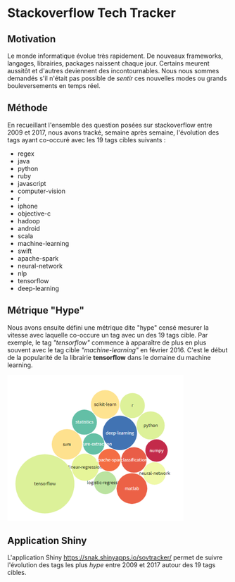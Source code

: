 Stackoverflow Tech Tracker
================

Motivation
----------

Le monde informatique évolue très rapidement. De nouveaux frameworks, langages, librairies, packages naissent chaque jour. Certains meurent aussitôt et d'autres deviennent des incontournables. Nous nous sommes demandés s'il n'était pas possible de *sentir* ces nouvelles modes ou grands bouleversements en temps réel.

Méthode
-------

En recueillant l'ensemble des question posées sur stackoverflow entre 2009 et 2017, nous avons tracké, semaine après semaine, l'évolution des tags ayant co-occuré avec les 19 tags cibles suivants :

-   regex
-   java
-   python
-   ruby
-   javascript
-   computer-vision
-   r
-   iphone
-   objective-c
-   hadoop
-   android
-   scala
-   machine-learning
-   swift
-   apache-spark
-   neural-network
-   nlp
-   tensorflow
-   deep-learning

Métrique "Hype"
---------------

Nous avons ensuite défini une métrique dite "hype" censé mesurer la vitesse avec laquelle co-occure un tag avec un des 19 tags cible. Par exemple, le tag *"tensorflow"* commence à apparaître de plus en plus souvent avec le tag cible *"machine-learning"* en février 2016. C'est le début de la popularité de la librairie **tensorflow** dans le domaine du machine learning.

<img src="docs/Capture.PNG" width="400">

Application Shiny
-----------------

L'application Shiny <https://snak.shinyapps.io/sovtracker/> permet de suivre l'évolution des tags les plus *hype* entre 2009 et 2017 autour des 19 tags cibles.


